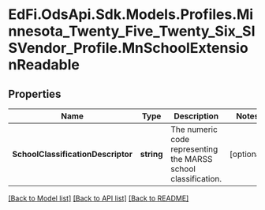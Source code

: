 # EdFi.OdsApi.Sdk.Models.Profiles.Minnesota_Twenty_Five_Twenty_Six_SISVendor_Profile.MnSchoolExtensionReadable

## Properties

Name | Type | Description | Notes
------------ | ------------- | ------------- | -------------
**SchoolClassificationDescriptor** | **string** | The numeric code representing the MARSS school classification. | [optional] 

[[Back to Model list]](../README.md#documentation-for-models) [[Back to API list]](../README.md#documentation-for-api-endpoints) [[Back to README]](../README.md)

